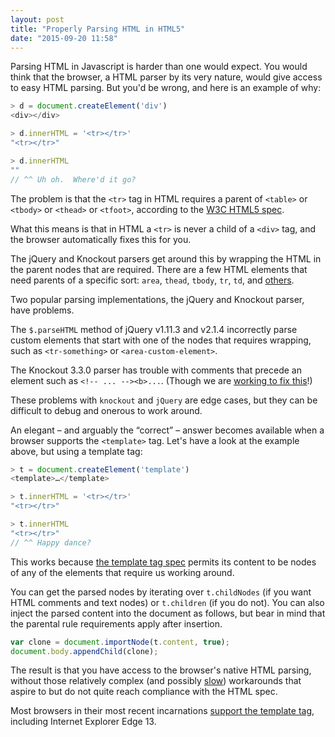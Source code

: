 ```yaml
---
layout: post
title: "Properly Parsing HTML in HTML5"
date: "2015-09-20 11:58"
---
```



Parsing HTML in Javascript is harder than one would expect.  You would think
that the browser, a HTML parser by its very nature, would give access to easy
HTML parsing.  But you'd be wrong, and here is an example of why:

```javascript
> d = document.createElement('div')
<div>​</div>​

> d.innerHTML = '<tr></tr>'
"<tr></tr>"

> d.innerHTML
""
// ^^ Uh oh.  Where'd it go?
```

The problem is that the `<tr>` tag in HTML requires a parent of `<table>` or
`<tbody>` or `<thead>` or `<tfoot>`, according to the
[W3C HTML5 spec](http://www.w3.org/html/wg/drafts/html/master/semantics.html#the-tr-element).

What this means is that in HTML a `<tr>` is never a child of a `<div>`
tag, and the browser automatically fixes this for you.

The jQuery and Knockout parsers get around this by wrapping the HTML in the
parent nodes that are required.  There are a few HTML elements that need
parents of a specific sort: `area`, `thead`, `tbody`, `tr`, `td`, and
 [others](https://github.com/brianmhunt/knockout/blob/1880--template-html-parser/src/utils.domManipulation.js#L11-L26).

Two popular parsing implementations, the jQuery and Knockout parser, have
problems.

The `$.parseHTML` method of
jQuery v1.11.3 and v2.1.4 incorrectly parse custom elements that start with one
of the nodes that requires wrapping, such as `<tr-something>` or
`<area-custom-element>`.

The Knockout 3.3.0
parser has trouble with comments that precede an element such as
`<!-- ... --><b>...`.  (Though we are [working to fix this](https://github.com/knockout/knockout/pull/1881)!)

These problems with `knockout` and `jQuery` are edge cases, but they can be
difficult to debug and onerous to work around.

An elegant – and arguably the “correct” – answer becomes available when a
browser supports the `<template>` tag. Let's have a look at the example above,
but using a template tag:


```javascript
> t = document.createElement('template')
<template>​…​</template>​

> t.innerHTML = '<tr></tr>'
"<tr></tr>"

> t.innerHTML
"<tr></tr>"
// ^^ Happy dance?
```

This works because [the template tag spec](http://www.w3.org/html/wg/drafts/html/master/semantics.html#the-template-element)
permits its content to be nodes of any of the elements that require us working
around.

You can get the parsed nodes by iterating over `t.childNodes`
(if you want HTML comments and text nodes) or `t.children` (if you do not).
You can also inject the parsed content into the document as follows, but bear in
mind that the parental rule requirements apply after insertion.

```javascript
var clone = document.importNode(t.content, true);
document.body.appendChild(clone);
```

The result is that you have access to the browser's native HTML parsing,
without those relatively complex (and possibly
  [slow](https://github.com/knockout/knockout/issues/1880#issuecomment-141083904))
workarounds that aspire to but do not quite reach compliance with the HTML spec.

Most browsers in their most recent incarnations
[support the template tag](http://caniuse.com/#feat=template), including
Internet Explorer Edge 13.
